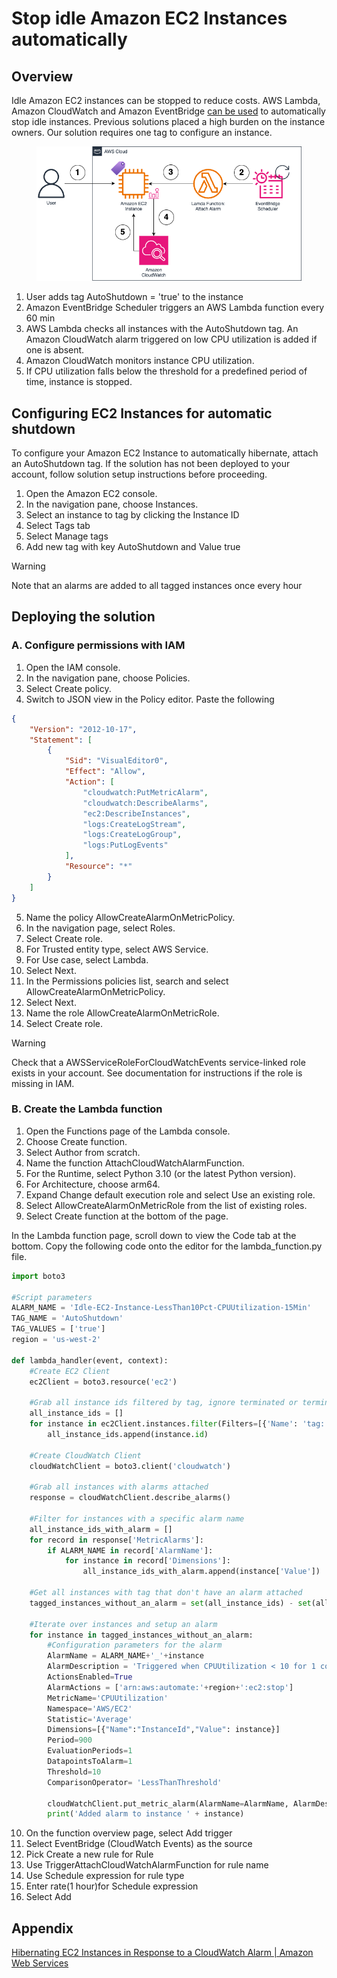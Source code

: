 # Stop idle Amazon EC2 Instances automatically

## Overview

Idle Amazon EC2 instances can be stopped to reduce costs. AWS Lambda, Amazon CloudWatch and Amazon EventBridge [can be used](https://aws.amazon.com/blogs/compute/hibernating-ec2-instances-in-response-to-a-cloudwatch-alarm/) to automatically stop idle instances. Previous solutions placed a high burden on the instance owners. Our solution requires one tag to configure an instance. 

<figure>
<img src="instance_autostop.png" alt="Instance Autostop"/>
</figure>

1. User adds tag AutoShutdown = 'true' to the instance
2. Amazon EventBridge Scheduler triggers an AWS Lambda function every 60 min
3. AWS Lambda checks all instances with the AutoShutdown tag. An Amazon CloudWatch alarm triggered on low CPU utilization is added if one is absent. 
4. Amazon CloudWatch monitors instance CPU utilization. 
5. If CPU utilization falls below the threshold for a predefined period of time, instance is stopped.

## Configuring EC2 Instances for automatic shutdown

To configure your Amazon EC2 Instance to automatically hibernate, attach an AutoShutdown tag. If the solution has not been deployed to your account, follow solution setup instructions before proceeding. 

1. Open the Amazon EC2 console.
2. In the navigation pane, choose Instances.
3. Select an instance to tag by clicking the Instance ID
4. Select Tags tab
5. Select Manage tags
6. Add new tag with key AutoShutdown and Value true

> [!WARNING]
> Note that an alarms are added to all tagged instances once every hour

## Deploying the solution

### A. Configure permissions with IAM

1. Open the IAM console.
2. In the navigation pane, choose Policies.
3. Select Create policy.
4. Switch to JSON view in the Policy editor. Paste the following

```JSON
{
    "Version": "2012-10-17",
    "Statement": [
        {
            "Sid": "VisualEditor0",
            "Effect": "Allow",
            "Action": [
                "cloudwatch:PutMetricAlarm",
                "cloudwatch:DescribeAlarms",
                "ec2:DescribeInstances",                
                "logs:CreateLogStream",
                "logs:CreateLogGroup",
                "logs:PutLogEvents"
            ],
            "Resource": "*"
        }
    ]
}
```
5. Name the policy AllowCreateAlarmOnMetricPolicy.
6. In the navigation page, select Roles.
7. Select Create role.
8. For Trusted entity type, select AWS Service.
9. For Use case, select Lambda.
10. Select Next.
11. In the Permissions policies list, search and select AllowCreateAlarmOnMetricPolicy.
12. Select Next.
13. Name the role AllowCreateAlarmOnMetricRole.
14. Select Create role.

> [!WARNING]
> Check that a AWSServiceRoleForCloudWatchEvents service-linked role exists in your account. See documentation for instructions if the role is missing in IAM.

### B. Create the Lambda function

1. Open the Functions page of the Lambda console.
2. Choose Create function.
3. Select Author from scratch.
4. Name the function AttachCloudWatchAlarmFunction.
5. For the Runtime, select Python 3.10 (or the latest Python version).
6. For Architecture, choose arm64.
7. Expand Change default execution role and select Use an existing role.
8. Select AllowCreateAlarmOnMetricRole from the list of existing roles.
9. Select Create function at the bottom of the page.

In the Lambda function page, scroll down to view the Code tab at the bottom. Copy the following code onto the editor for the lambda_function.py file.

```Python
import boto3

#Script parameters
ALARM_NAME = 'Idle-EC2-Instance-LessThan10Pct-CPUUtilization-15Min'
TAG_NAME = 'AutoShutdown'
TAG_VALUES = ['true']
region = 'us-west-2'

def lambda_handler(event, context):
    #Create EC2 Client
    ec2Client = boto3.resource('ec2')

    #Grab all instance ids filtered by tag, ignore terminated or terminating 
    all_instance_ids = []
    for instance in ec2Client.instances.filter(Filters=[{'Name': 'tag:'+TAG_NAME, 'Values': TAG_VALUES}, {'Name': 'instance-state-name', 'Values': ['running','pending','stopping','stopped']}]):
        all_instance_ids.append(instance.id)

    #Create CloudWatch Client
    cloudWatchClient = boto3.client('cloudwatch')
 
    #Grab all instances with alarms attached
    response = cloudWatchClient.describe_alarms()

    #Filter for instances with a specific alarm name
    all_instance_ids_with_alarm = []
    for record in response['MetricAlarms']:
        if ALARM_NAME in record['AlarmName']:
            for instance in record['Dimensions']:
                all_instance_ids_with_alarm.append(instance['Value'])

    #Get all instances with tag that don't have an alarm attached
    tagged_instances_without_an_alarm = set(all_instance_ids) - set(all_instance_ids_with_alarm)

    #Iterate over instances and setup an alarm
    for instance in tagged_instances_without_an_alarm:
        #Configuration parameters for the alarm
        AlarmName = ALARM_NAME+'_'+instance
        AlarmDescription = 'Triggered when CPUUtilization < 10 for 1 consecutive 15 min periods.'
        ActionsEnabled=True
        AlarmActions = ['arn:aws:automate:'+region+':ec2:stop']
        MetricName='CPUUtilization'
        Namespace='AWS/EC2'
        Statistic='Average'
        Dimensions=[{"Name":"InstanceId","Value": instance}]
        Period=900
        EvaluationPeriods=1
        DatapointsToAlarm=1
        Threshold=10
        ComparisonOperator= 'LessThanThreshold'

        cloudWatchClient.put_metric_alarm(AlarmName=AlarmName, AlarmDescription=AlarmDescription, ActionsEnabled=ActionsEnabled, AlarmActions=AlarmActions, MetricName=MetricName, Namespace=Namespace, Statistic=Statistic, Dimensions=Dimensions, Period=Period, EvaluationPeriods=EvaluationPeriods, DatapointsToAlarm=DatapointsToAlarm, Threshold=Threshold, ComparisonOperator=ComparisonOperator)
        print('Added alarm to instance ' + instance)
```
10. On the function overview page, select Add trigger
11. Select EventBridge (CloudWatch Events) as the source
12. Pick Create a new rule for Rule
13. Use TriggerAttachCloudWatchAlarmFunction for rule name
14. Use Schedule expression for rule type
15. Enter rate(1 hour)for Schedule expression
16. Select Add

## Appendix

[Hibernating EC2 Instances in Response to a CloudWatch Alarm | Amazon Web Services](https://aws.amazon.com/blogs/compute/hibernating-ec2-instances-in-response-to-a-cloudwatch-alarm/)


